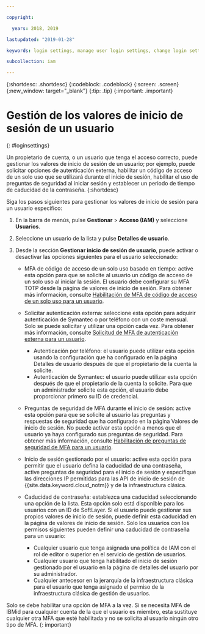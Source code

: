 ```yaml
---

copyright:

  years: 2018, 2019

lastupdated: "2019-01-28"

keywords: login settings, manage user login settings, change login settings for user

subcollection: iam

---
```


{:shortdesc: .shortdesc}
{:codeblock: .codeblock}
{:screen: .screen}
{:new_window: target="_blank"}
{:tip: .tip}
{:important: .important}

# Gestión de los valores de inicio de sesión de un usuario
{: #loginsettings}

Un propietario de cuenta, o un usuario que tenga el acceso correcto, puede gestionar los valores de inicio de sesión de un usuario; por ejemplo, puede solicitar opciones de autenticación externa, habilitar un código de acceso de un solo uso que se utilizará durante el inicio de sesión, habilitar el uso de preguntas de seguridad al iniciar sesión y establecer un periodo de tiempo de caducidad de la contraseña.
{:shortdesc}

Siga los pasos siguientes para gestionar los valores de inicio de sesión para un usuario específico:

1. En la barra de menús, pulse **Gestionar** &gt; **Acceso (IAM)** y seleccione **Usuarios**.
2. Seleccione un usuario de la lista y pulse **Detalles de usuario**.
3. Desde la sección **Gestionar inicio de sesión de usuario**, puede activar o desactivar las opciones siguientes para el usuario seleccionado:

    * MFA de código de acceso de un solo uso basado en tiempo: active esta opción para que se solicite al usuario un código de acceso de un solo uso al iniciar la sesión. El usuario debe configurar su MFA TOTP desde la página de valores de inicio de sesión. Para obtener más información, consulte [Habilitación de MFA de código de acceso de un solo uso para un usuario](/docs/iam?topic=iam-totp#totp).

    * Solicitar autenticación externa: seleccione esta opción para adquirir autenticación de Symantec o por teléfono con un coste mensual. Solo se puede solicitar y utilizar una opción cada vez. Para obtener más información, consulte [Solicitud de MFA de autenticación externa para un usuario](/docs/iam?topic=iam-external#external).

        * Autenticación por teléfono: el usuario puede utilizar esta opción usando la configuración que ha configurado en la página Detalles de usuario después de que el propietario de la cuenta la solicite.
        * Autenticación de Symantec: el usuario puede utilizar esta opción después de que el propietario de la cuenta la solicite. Para que un administrador solicite esta opción, el usuario debe proporcionar primero su ID de credencial.

    * Preguntas de seguridad de MFA durante el inicio de sesión: active esta opción para que se solicite al usuario las preguntas y respuestas de seguridad que ha configurado en la página Valores de inicio de sesión. No puede activar esta opción a menos que el usuario ya haya configurado sus preguntas de seguridad. Para obtener más información, consulte [Habilitación de preguntas de seguridad de MFA para un usuario](/docs/iam?topic=iam-questions#questions).

    * Inicio de sesión gestionado por el usuario: active esta opción para permitir que el usuario defina la caducidad de una contraseña, active preguntas de seguridad para el inicio de sesión y especifique las direcciones IP permitidas para las API de inicio de sesión de {{site.data.keyword.cloud_notm}} y de la infraestructura clásica.

    * Caducidad de contraseña: establezca una caducidad seleccionando una opción de la lista. Esta opción solo está disponible para los usuarios con un ID de SoftLayer. Si el usuario puede gestionar sus propios valores de inicio de sesión, puede definir esta caducidad en la página de valores de inicio de sesión. Solo los usuarios con los permisos siguientes pueden definir una caducidad de contraseña para un usuario:

        * Cualquier usuario que tenga asignada una política de IAM con el rol de editor o superior en el servicio de gestión de usuarios.
        * Cualquier usuario que tenga habilitado el inicio de sesión gestionado por el usuario en la página de detalles del usuario por su administrador.
        * Cualquier antecesor en la jerarquía de la infraestructura clásica para el usuario que tenga asignado el permiso de la infraestructura clásica de gestión de usuarios.

Solo se debe habilitar una opción de MFA a la vez. Si se necesita MFA de IBMid para cualquier cuenta de la que el usuario es miembro, esta sustituye cualquier otra MFA que esté habilitada y no se solicita al usuario ningún otro tipo de MFA.
{: important}
